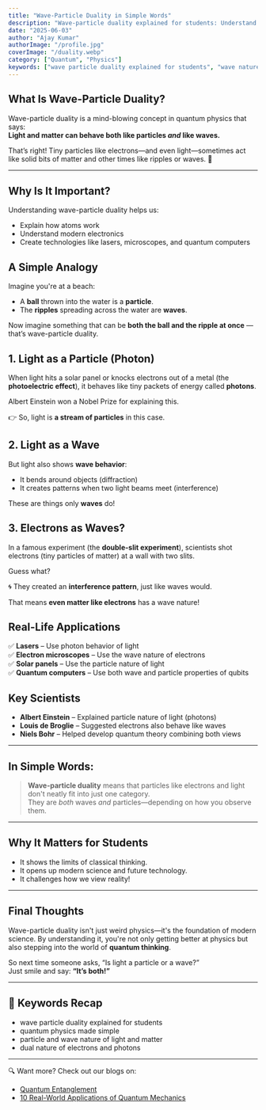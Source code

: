 ```yaml
---
title: "Wave-Particle Duality in Simple Words"
description: "Wave-particle duality explained for students: Understand how light and matter behave as both waves and particles with simple analogies and real-world examples."
date: "2025-06-03"
author: "Ajay Kumar"
authorImage: "/profile.jpg"
coverImage: "/duality.webp"
category: ["Quantum", "Physics"]
keywords: ["wave particle duality explained for students", "wave nature of particles", "particle nature of light", "quantum physics for students"]
---
```


## What Is Wave-Particle Duality?

Wave-particle duality is a mind-blowing concept in quantum physics that says:  
**Light and matter can behave both like particles *and* like waves.**

That’s right! Tiny particles like electrons—and even light—sometimes act like solid bits of matter and other times like ripples or waves. 🤯

---

## Why Is It Important?

Understanding wave-particle duality helps us:
- Explain how atoms work
- Understand modern electronics
- Create technologies like lasers, microscopes, and quantum computers


## A Simple Analogy

Imagine you're at a beach:
- A **ball** thrown into the water is a **particle**.
- The **ripples** spreading across the water are **waves**.

Now imagine something that can be **both the ball and the ripple at once** — that’s wave-particle duality.


## 1. Light as a Particle (Photon)

When light hits a solar panel or knocks electrons out of a metal (the **photoelectric effect**), it behaves like tiny packets of energy called **photons**.

Albert Einstein won a Nobel Prize for explaining this.

👉 So, light is **a stream of particles** in this case.


## 2. Light as a Wave

But light also shows **wave behavior**:
- It bends around objects (diffraction)
- It creates patterns when two light beams meet (interference)

These are things only **waves** do!


## 3. Electrons as Waves?

In a famous experiment (the **double-slit experiment**), scientists shot electrons (tiny particles of matter) at a wall with two slits.

Guess what?

🌀 They created an **interference pattern**, just like waves would.

That means **even matter like electrons** has a wave nature!


## Real-Life Applications

✅ **Lasers** – Use photon behavior of light  
✅ **Electron microscopes** – Use the wave nature of electrons  
✅ **Solar panels** – Use the particle nature of light  
✅ **Quantum computers** – Use both wave and particle properties of qubits


## Key Scientists

- **Albert Einstein** – Explained particle nature of light (photons)  
- **Louis de Broglie** – Suggested electrons also behave like waves  
- **Niels Bohr** – Helped develop quantum theory combining both views

---

## In Simple Words:

> **Wave-particle duality** means that particles like electrons and light don't neatly fit into just one category.  
> They are *both* waves *and* particles—depending on how you observe them.

---

## Why It Matters for Students

- It shows the limits of classical thinking.
- It opens up modern science and future technology.
- It challenges how we view reality!

---

## Final Thoughts

Wave-particle duality isn't just weird physics—it's the foundation of modern science. By understanding it, you're not only getting better at physics but also stepping into the world of **quantum thinking**.

So next time someone asks, “Is light a particle or a wave?”  
Just smile and say: **“It’s both!”**

---

## 📌 Keywords Recap

- wave particle duality explained for students  
- quantum physics made simple  
- particle and wave nature of light and matter  
- dual nature of electrons and photons

---

🔍 Want more? Check out our blogs on:
- [Quantum Entanglement](/what-is-quantum-entanglement-a-bginners-guide)
- [10 Real-World Applications of Quantum Mechanics](/10-real-world-applications-of-quantum-mechanics)
